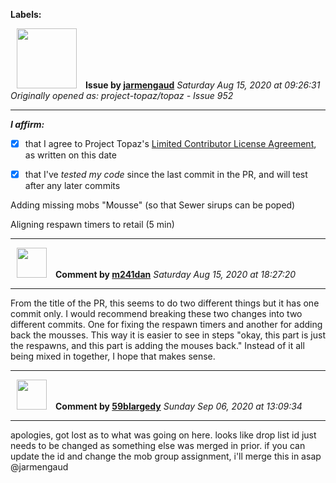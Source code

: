 **Labels:**



<a href="https://github.com/jarmengaud"><img src="https://avatars3.githubusercontent.com/u/52013132?v=4" width="96" height="96" hspace="10"></img></a> **Issue by [jarmengaud](https://github.com/jarmengaud)**
_Saturday Aug 15, 2020 at 09:26:31_
_Originally opened as: project-topaz/topaz - Issue 952_

----

<!-- place 'x' mark between square [] brackets to affirm: -->
**_I affirm:_**
- [x] that I agree to Project Topaz's [Limited Contributor License Agreement](http://project-topaz.com/blob/release/CONTRIBUTOR_AGREEMENT.md), as written on this date
- [x] that I've _tested my code_ since the last commit in the PR, and will test after any later commits

Adding missing mobs "Mousse" (so that Sewer sirups can be poped)
Aligning respawn timers to retail (5 min)


----
<a href="https://github.com/m241dan"><img src="https://avatars3.githubusercontent.com/u/3581401?v=4" width="48" height="48" hspace="10"></img></a> **Comment by [m241dan](https://github.com/m241dan)**
_Saturday Aug 15, 2020 at 18:27:20_

----

From the title of the PR, this seems to do two different things but it has one commit only. I would recommend breaking these two changes into two different commits. One for fixing the respawn timers and another for adding back the mousses. This way it is easier to see in steps "okay, this part is just the respawns, and this part is adding the mouses back." Instead of it all being mixed in together, I hope that makes sense. 


----
<a href="https://github.com/59blargedy"><img src="https://avatars0.githubusercontent.com/u/52636208?v=4" width="48" height="48" hspace="10"></img></a> **Comment by [59blargedy](https://github.com/59blargedy)**
_Sunday Sep 06, 2020 at 13:09:34_

----

apologies, got lost as to what was going on here. looks like drop list id just needs to be changed as something else was merged in prior. if you can update the id and change the mob group assignment, i'll merge this in asap @jarmengaud 
